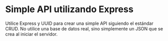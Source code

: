 # Simple API utilizando Express
Utilice Express y UUID para crear una simple API siguiendo el estándar CRUD. No utilice una base de datos real, sino simplemente un JSON que se crea al iniciar el servidor.
